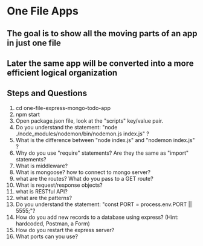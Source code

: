 # One File Apps

## The goal is to show all the moving parts of an app in just one file
## Later the same app will be converted into a more efficient logical organization
## Steps and Questions
1. cd one-file-express-mongo-todo-app
1. npm start
1. Open package.json file, look at the "scripts" key/value pair.
1. Do you understand the statement: "node ./node_modules/nodemon/bin/nodemon.js index.js" ?
1. What is the difference between "node index.js" and "nodemon index.js" ?
1. Why do you use "require" statements? Are they the same as "import" statements?
1. What is middleware?
1. What is mongoose? how to connect to mongo server?
1. what are the routes? What do you pass to a GET route?
1. What is request/response objects?
1. what is RESTful API?
1. what are the patterns? 
1. Do you understand the statement: "const PORT = process.env.PORT || 5555;"?
1. How do you add new records to a database using express? (Hint: hardcoded, Postman, a Form)
1. How do you restart the express server?
1. What ports can you use?